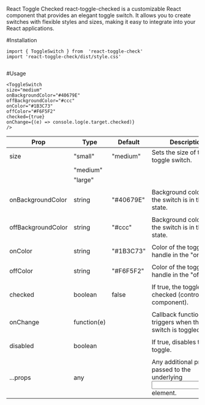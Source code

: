 React Toggle Checked
react-toggle-checked is a customizable React component that provides an elegant toggle switch. It allows you to create switches with flexible styles and sizes, making it easy to integrate into your React applications.

#Installation
```
import { ToggleSwitch } from  'react-toggle-check'
import 'react-toggle-check/dist/style.css'


```

#Usage
```
<ToggleSwitch
size="medium"
onBackgroundColor="#40679E"
offBackgroundColor="#ccc"
onColor="#1B3C73"
offColor="#F6F5F2"
checked={true}
onChange={(e) => console.log(e.target.checked)}
/>
```

| Prop                 | Type          |  Default      |  Description
| -------------        | ------------- |  ------       |  ------------
| size                 |  "small"      |  "medium"     | Sets the size of the toggle switch.
|                      |  "medium"     |               |
|                      |  "large"      |               |
|                      |               |               |
| onBackgroundColor    | string        |  "#40679E"    | Background color when the switch is in the "on" state.
|                      |               |               |
| offBackgroundColor   | string        |  "#ccc"       | Background color when the switch is in the "off" state.
|                      |               |               |
| onColor              | string        | "#1B3C73"     | Color of the toggle handle in the "on" state.
|                      |               |               |
| offColor             | string        | "#F6F5F2"     | Color of the toggle handle in the "off" state.
|                      |               |               |
| checked              | boolean       |   false       | If true, the toggle is checked (controlled component).
|                      |               |               |  
| onChange             | function(e)   |               |  Callback function that triggers when the switch is toggled
|                      |               |               | 
| disabled             |  boolean      |               | If true, disables the toggle.
|                      |               |               |
| ...props             |  any          |               | Any additional props are passed to the underlying <input> element.
